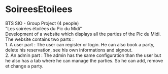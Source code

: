 # SoireesEtoilees

BTS SIO - Group Project (4 people)
<br>"Les soirées étoilées du Pic du Midi"
<br>Development of a website which displays all the parties of the Pic du Midi. The website contains two parts :
<br>1. A user part : The user can register or login. He can also book a party, delete his reservation, see his own informations and signout.
<br>2. An admin part : The admin has the same configuration than the user but he also has a tab where he can manage the parties. So he can add, remove et change a party.
